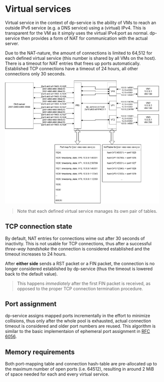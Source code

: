 # Virtual services

Virtual service in the context of dp-service is the ability of VMs to reach an outside IPv6 service (e.g. a DNS service) using a (virtual) IPv4. This is transparent for the VM as it simply uses the virtual IPv4:port as normal. dp-service then provides a form of NAT for communication with the actual server.

Due to the NAT-nature, the amount of connections is limited to 64,512 for each defined virtual service (this number is shared by all VMs on the host). There is a timeout for NAT entries that frees up ports automatically. Established TCP connections have a timeout of 24 hours, all other connections only 30 seconds.

![Virtual service communication](virtsvc_schema.drawio.png)

> Note that each defined virtual service manages its own pair of tables.


## TCP connection state
By default, NAT entries for connections wime out after 30 seconds of inactivity. This is not usable for TCP connections, thus after a successful *three-way handshake* the connection is considered established and the timeout increases to 24 hours.

After **either side** sends a RST packet or a FIN packet, the connection is no longer considered established by dp-service (thus the timeout is lowered back to the default value).
> This happens *immediately* after the first FIN packet is received, as opposed to the proper TCP connection termination procedure.


## Port assignment
dp-service assigns mapped ports incrementally in the effort to minimize collisions, thus only after the whole pool is exhausted, actual connection timeout is considered and older port numbers are reused. This algorithm is similar to the basic implementaion of ephemeral port assignment in [RFC 6056](https://www.rfc-editor.org/rfc/rfc6056).


## Memory requirements
Both port-mapping table and connection hash-table are pre-allocated up to the maximum number of open ports (i.e. 64512), resulting in around 2 MiB of space needed for each and every virtual service.
